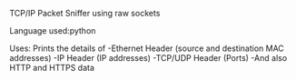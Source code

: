 

TCP/IP Packet Sniffer using raw sockets

Language used:python

Uses: Prints the details of -Ethernet Header (source and destination MAC addresses) -IP Header (IP addresses) -TCP/UDP Header (Ports) -And also HTTP and HTTPS data


